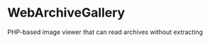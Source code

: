 WebArchiveGallery
=================

PHP-based image viewer that can read archives without extracting
